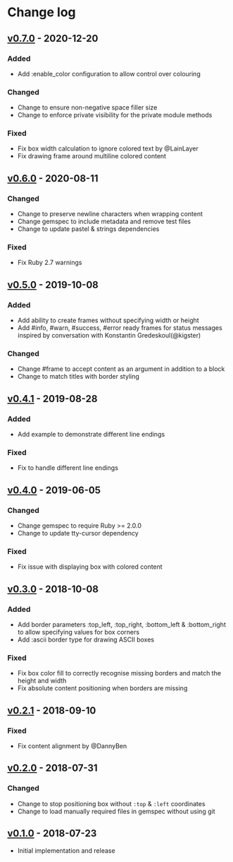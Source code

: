 # Change log

## [v0.7.0] - 2020-12-20

### Added
* Add :enable_color configuration to allow control over colouring

### Changed
* Change to ensure non-negative space filler size
* Change to enforce private visibility for the private module methods

### Fixed
* Fix box width calculation to ignore colored text by @LainLayer
* Fix drawing frame around multiline colored content

## [v0.6.0] - 2020-08-11

### Changed
* Change to preserve newline characters when wrapping content
* Change gemspec to include metadata and remove test files
* Change to update pastel & strings dependencies

### Fixed
* Fix Ruby 2.7 warnings

## [v0.5.0] - 2019-10-08

### Added
* Add ability to create frames without specifying width or height
* Add #info, #warn, #success, #error ready frames for status messages inspired by conversation with Konstantin Gredeskoul(@kigster)

### Changed
* Change #frame to accept content as an argument in addition to a block
* Change to match titles with border styling

## [v0.4.1] - 2019-08-28

### Added
* Add example to demonstrate different line endings

### Fixed
* Fix to handle different line endings

## [v0.4.0] - 2019-06-05

### Changed
* Change gemspec to require Ruby >= 2.0.0
* Change to update tty-cursor dependency

### Fixed
* Fix issue with displaying box with colored content

## [v0.3.0] - 2018-10-08

### Added
* Add border parameters :top_left, :top_right, :bottom_left & :bottom_right to allow specifying values for box corners
* Add :ascii border type for drawing ASCII boxes

### Fixed
* Fix box color fill to correctly recognise missing borders and match the height and width
* Fix absolute content positioning when borders are missing

## [v0.2.1] - 2018-09-10

### Fixed
* Fix content alignment by @DannyBen

## [v0.2.0] - 2018-07-31

### Changed
* Change to stop positioning box without `:top` & `:left` coordinates
* Change to load manually required files in gemspec without using git

## [v0.1.0] - 2018-07-23

* Initial implementation and release

[v0.7.0]: https://github.com/piotrmurach/tty-box/compare/v0.6.0...v0.7.0
[v0.6.0]: https://github.com/piotrmurach/tty-box/compare/v0.5.0...v0.6.0
[v0.5.0]: https://github.com/piotrmurach/tty-box/compare/v0.4.1...v0.5.0
[v0.4.1]: https://github.com/piotrmurach/tty-box/compare/v0.4.0...v0.4.1
[v0.4.0]: https://github.com/piotrmurach/tty-box/compare/v0.3.0...v0.4.0
[v0.3.0]: https://github.com/piotrmurach/tty-box/compare/v0.2.1...v0.3.0
[v0.2.1]: https://github.com/piotrmurach/tty-box/compare/v0.2.0...v0.2.1
[v0.2.0]: https://github.com/piotrmurach/tty-box/compare/v0.1.0...v0.2.0
[v0.1.0]: https://github.com/piotrmurach/tty-box/compare/v0.1.0
